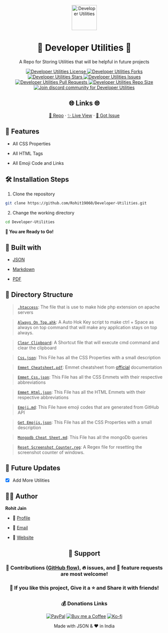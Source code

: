 <p align="center">
  <a href="https://github.com/Rohit19060/Developer-Utilities/blob/main/Emoji.md" title="Developer Utilities">
    <img src="https://kingtechnologies.in/assets/images/logo.png" width="80px" alt="Developer Utilities"/>
  </a>
</p>
<h1 align="center">🌟 Developer Utilities 🌟</h1>
<p align="center">A Repo for Storing Utilities that will be helpful in future projects</p>

<p align="center">
<a href="https://github.com/Rohit19060/Developer-Utilities/blob/master/LICENSE" title="License">
<img src="https://img.shields.io/github/license/Rohit19060/Developer-Utilities?label=License&logo=Github&style=flat-square" alt="Developer Utilities License"/>
</a>
<a href="https://github.com/Rohit19060/Developer-Utilities/fork" title="Forks">
<img src="https://img.shields.io/github/forks/Rohit19060/Developer-Utilities?label=Forks&logo=Github&style=flat-square" alt="Developer Utilities Forks"/>
</a>
<a href="https://github.com/Rohit19060/Developer-Utilities/stargazers" title="Stars">
<img src="https://img.shields.io/github/stars/Rohit19060/Developer-Utilities?label=Stars&logo=Github&style=flat-square" alt="Developer Utilities Stars"/>
</a>
<a href="https://github.com/Rohit19060/Developer-Utilities/issues" title="Issues">
<img src="https://img.shields.io/github/issues/Rohit19060/Developer-Utilities?label=Issues&logo=Github&style=flat-square" alt="Developer Utilities Issues"/>
</a>
<a href="https://github.com/Rohit19060/Developer-Utilities/pulls" title="Pull Requests">
<img src="https://img.shields.io/github/issues-pr/Rohit19060/Developer-Utilities?label=Pull%20Requests&logo=Github&style=flat-square" alt="Developer Utilities Pull Requests"/>
</a>
<a href="https://github.com/Rohit19060/Developer-Utilities" title="Repo Size">
<img src="https://img.shields.io/github/repo-size/Rohit19060/Developer-Utilities?label=Repo%20Size&logo=Github&style=flat-square" alt="Developer Utilities Repo Size"/>
</a>
<a href="https://discord.gg/2wpHNSjwm2" title="Join King Tech's Community">
<img src="https://img.shields.io/discord/737854816402800690?color=%236d82cb&label=Join%20Community&logo=discord&logoColor=%23FFFFFF&style=flat-square" alt="Join discord community for Developer Utilities"/>
</a>
</p>

<h2 align="center">🌐 Links 🌐</h2>
<p align="center">
    <a href="https://github.com/Rohit19060/Developer-Utilities" title="Developer Utilities Repo">📂 Repo</a>
    ·
    <a href="https://github.com/Rohit19060/Developer-Utilities/blob/main/Emoji.md" title="Visit">✨ Live View</a>
    ·
    <a href="https://github.com/Rohit19060/Developer-Utilities/issues/new/choose" title="🐛Report Bug/🎊Request Feature">🚀 Got Issue</a>
</p>

## 🚀 Features

- All CSS Properties

- All HTML Tags

- All Emoji Code and Links

## 🛠️ Installation Steps

1. Clone the repository

```Bash
git clone https://github.com/Rohit19060/Developer-Utilities.git
```

2. Change the working directory

```Bash
cd Developer-Utilities
```

**🎇 You are Ready to Go!**

## 👷 Built with

- [JSON](https://www.json.org/ "JSON")

- [Markdown](https://daringfireball.net/projects/markdown/ "Markdown")

- [PDF](https://en.wikipedia.org/wiki/PDF "PDF")

## 📂 Directory Structure

> [`.htaccess`](https://github.com/Rohit19060/Developer-Utilities/blob/main/.htaccess ".htaccess"): The file that is use to make hide php extension on apache servers

> [`Always On Top.ahk`](https://github.com/Rohit19060/Developer-Utilities/blob/main/Always%20On%20Top.ahk "Always On Top"): A Auto Hok Key script to make ctrl + Space as always on top command that will make any application stays on top always.

> [`Clear Clipboard`](https://github.com/Rohit19060/Developer-Utilities/blob/main/Clear%20Clipboard.lnk "Clear Clipboard"): A Shortcut file that will execute cmd command and clear the clipboard

> [`Css.json`](https://github.com/Rohit19060/Developer-Utilities/blob/main/Css.json "CSS"): This File has all the CSS Properties with a small description

> [`Emmet Cheatsheet.pdf`](https://github.com/Rohit19060/Developer-Utilities/blob/main/Emmet%20Cheatsheet.pdf "Emmet Cheatsheet"): Emmet cheatsheet from [official](https://docs.emmet.io/ "Emmet.io") documentation

> [`Emmet Css.json`](https://github.com/Rohit19060/Developer-Utilities/blob/main/Emmet%20Css.json "Css Emmets"): This File has all the CSS Emmets with their respective abbreviations

> [`Emmet Html.json`](https://github.com/Rohit19060/Developer-Utilities/blob/main/Emmet%20Html.json "HTML Emmets"): This File has all the HTML Emmets with their respective abbreviations

> [`Emoji.md`](https://github.com/Rohit19060/Developer-Utilities/blob/main/Emoji.md "Emojis"): This File have emoji codes that are generated from GitHub API

> [`Get Emojis.json`](https://github.com/Rohit19060/Developer-Utilities/blob/main/Get%20Emojis.json "Emojis"): This File has all the CSS Properties with a small description

> [`Mongodb Cheat Sheet.md`](https://github.com/Rohit19060/Developer-Utilities/blob/main/Mongodb520Cheat%20Sheet.md "Mongodb Cheat Sheet"): This File has all the mongoDb queries

> [`Reset Screenshot Counter.reg`](https://github.com/Rohit19060/Developer-Utilities/blob/main/Reset%20Screenshot%20Counter.reg "Reset Screenshot Counter"): A Regex file for resetting the screenshot counter of windows.

## 🎊 Future Updates

- [x] Add More Utilities

## 🧑🏻 Author

**Rohit Jain**

- 🌌 [Profile](https://github.com/Rohit19060 "Rohit Jain")

- 🏮 [Email](mailto:rohitjain19060@gmail.com?subject=Hi%20from%20Developer%20Utilities "Hi!")

- 🦁 [Website](https://kingtechnologies.in "Welcome")

<h2 align="center">🤝 Support</h2>

<h3 align="center">🎀 Contributions (<a href="https://guides.github.com/introduction/flow" title="GitHub flow">GitHub flow</a>), 🔥 issues, and 🥮 feature requests are most welcome!</h3>

<h3 align="center">💙 If you like this project, Give it a ⭐ and Share it with friends!</h3>
<h3 align="center">💰 Donations Links</h3>
<p align="center">
<a href="https://www.paypal.me/kingrohitJ" title="PayPal"><img src="https://kingtechnologies.in/assets/images/paypal.png" alt="PayPal"/></a>
<a href="https://www.buymeacoffee.com/rohitjain" title="Buy me a Coffee"><img src="https://kingtechnologies.in/assets/images/coffee.png" alt="Buy me a Coffee"/></a>
<a href="https://ko-fi.com/rohitjain" title="Ko-fi"><img src="https://kingtechnologies.in/assets/images/kofi.png" alt="Ko-fi"/></a></a>
</p>

<p align="center">Made with JSON & ❤️ in India</p>
